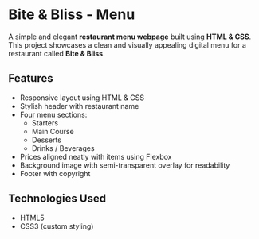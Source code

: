 # Bite & Bliss - Menu

A simple and elegant **restaurant menu webpage** built using **HTML & CSS**.  
This project showcases a clean and visually appealing digital menu for a restaurant called **Bite & Bliss**.

## Features
- Responsive layout using HTML & CSS
- Stylish header with restaurant name
- Four menu sections:
  - Starters
  - Main Course
  - Desserts
  - Drinks / Beverages
- Prices aligned neatly with items using Flexbox
- Background image with semi-transparent overlay for readability
- Footer with copyright

## Technologies Used
- HTML5
- CSS3 (custom styling)
